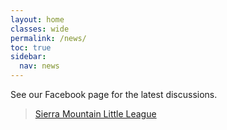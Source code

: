 ```yaml
---
layout: home
classes: wide
permalink: /news/
toc: true
sidebar:
  nav: news
---
```


See our Facebook page for the latest discussions.

<!-- See https://developers.facebook.com/docs/plugins/page-plugin -->
<div id="fb-root"></div>
<script async defer crossorigin="anonymous" src="https://connect.facebook.net/en_US/sdk.js#xfbml=1&version=v15.0" nonce="KwL1TvFt"></script>

<div class="fb-page"
  data-href="https://www.facebook.com/sierramountainll"
  data-tabs="timeline,events"
  data-width="500"
  data-height=""
  data-small-header="true"
  data-adapt-container-width="true"
  data-hide-cover="true"
  data-hide-cta="true"
  data-lazy="true"
  data-show-facepile="false">
  <blockquote
    cite="https://www.facebook.com/sierramountainll"
    class="fb-xfbml-parse-ignore">
    <a href="https://www.facebook.com/sierramountainll">Sierra Mountain Little League</a>
  </blockquote>
</div>
